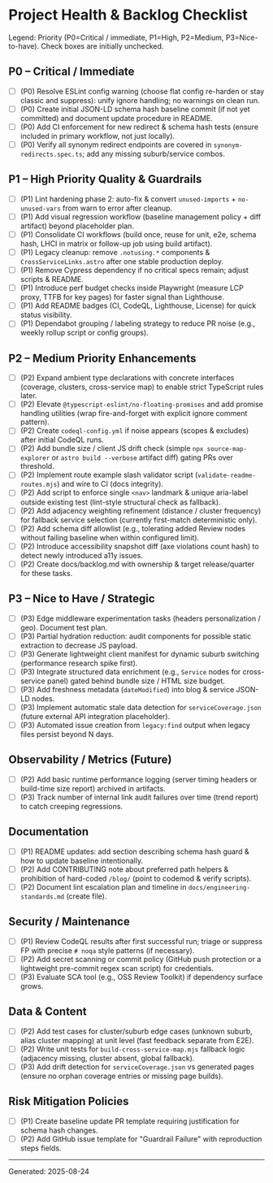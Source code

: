 # Project Health & Backlog Checklist

Legend: Priority (P0=Critical / immediate, P1=High, P2=Medium, P3=Nice-to-have). Check boxes are initially unchecked.

## P0 – Critical / Immediate
- [ ] (P0) Resolve ESLint config warning (choose flat config re-harden or stay classic and suppress): unify ignore handling; no warnings on clean run.
- [ ] (P0) Create initial JSON-LD schema hash baseline commit (if not yet committed) and document update procedure in README.
- [ ] (P0) Add CI enforcement for new redirect & schema hash tests (ensure included in primary workflow, not just locally).
- [ ] (P0) Verify all synonym redirect endpoints are covered in `synonym-redirects.spec.ts`; add any missing suburb/service combos.

## P1 – High Priority Quality & Guardrails
- [ ] (P1) Lint hardening phase 2: auto-fix & convert `unused-imports` + `no-unused-vars` from warn to error after cleanup.
- [ ] (P1) Add visual regression workflow (baseline management policy + diff artifact) beyond placeholder plan.
- [ ] (P1) Consolidate CI workflows (build once, reuse for unit, e2e, schema hash, LHCI in matrix or follow-up job using build artifact).
- [ ] (P1) Legacy cleanup: remove `.notusing.*` components & `CrossServiceLinks.astro` after one stable production deploy.
- [ ] (P1) Remove Cypress dependency if no critical specs remain; adjust scripts & README.
- [ ] (P1) Introduce perf budget checks inside Playwright (measure LCP proxy, TTFB for key pages) for faster signal than Lighthouse.
- [ ] (P1) Add README badges (CI, CodeQL, Lighthouse, License) for quick status visibility.
- [ ] (P1) Dependabot grouping / labeling strategy to reduce PR noise (e.g., weekly rollup script or config groups).

## P2 – Medium Priority Enhancements
- [ ] (P2) Expand ambient type declarations with concrete interfaces (coverage, clusters, cross-service map) to enable strict TypeScript rules later.
- [ ] (P2) Elevate `@typescript-eslint/no-floating-promises` and add promise handling utilities (wrap fire-and-forget with explicit ignore comment pattern).
- [ ] (P2) Create `codeql-config.yml` if noise appears (scopes & excludes) after initial CodeQL runs.
- [ ] (P2) Add bundle size / client JS drift check (simple `npx source-map-explorer` or `astro build --verbose` artifact diff) gating PRs over threshold.
- [ ] (P2) Implement route example slash validator script (`validate-readme-routes.mjs`) and wire to CI (docs integrity).
- [ ] (P2) Add script to enforce single `<nav>` landmark & unique aria-label outside existing test (lint-style structural check as fallback).
- [ ] (P2) Add adjacency weighting refinement (distance / cluster frequency) for fallback service selection (currently first-match deterministic only).
- [ ] (P2) Add schema diff allowlist (e.g., tolerating added Review nodes without failing baseline when within configured limit).
- [ ] (P2) Introduce accessibility snapshot diff (axe violations count hash) to detect newly introduced a11y issues.
- [ ] (P2) Create docs/backlog.md with ownership & target release/quarter for these tasks.

## P3 – Nice to Have / Strategic
- [ ] (P3) Edge middleware experimentation tasks (headers personalization / geo). Document test plan.
- [ ] (P3) Partial hydration reduction: audit components for possible static extraction to decrease JS payload.
- [ ] (P3) Generate lightweight client manifest for dynamic suburb switching (performance research spike first).
- [ ] (P3) Integrate structured data enrichment (e.g., `Service` nodes for cross-service panel) gated behind bundle size / HTML size budget.
- [ ] (P3) Add freshness metadata (`dateModified`) into blog & service JSON-LD nodes.
- [ ] (P3) Implement automatic stale data detection for `serviceCoverage.json` (future external API integration placeholder).
- [ ] (P3) Automated issue creation from `legacy:find` output when legacy files persist beyond N days.

## Observability / Metrics (Future)
- [ ] (P2) Add basic runtime performance logging (server timing headers or build-time size report) archived in artifacts.
- [ ] (P3) Track number of internal link audit failures over time (trend report) to catch creeping regressions.

## Documentation
- [ ] (P1) README updates: add section describing schema hash guard & how to update baseline intentionally.
- [ ] (P2) Add CONTRIBUTING note about preferred path helpers & prohibition of hard-coded `/blog/` (point to codemod & verify scripts).
- [ ] (P2) Document lint escalation plan and timeline in `docs/engineering-standards.md` (create file).

## Security / Maintenance
- [ ] (P1) Review CodeQL results after first successful run; triage or suppress FP with precise `# noqa` style patterns (if necessary).
- [ ] (P2) Add secret scanning or commit policy (GitHub push protection or a lightweight pre-commit regex scan script) for credentials.
- [ ] (P3) Evaluate SCA tool (e.g., OSS Review Toolkit) if dependency surface grows.

## Data & Content
- [ ] (P2) Add test cases for cluster/suburb edge cases (unknown suburb, alias cluster mapping) at unit level (fast feedback separate from E2E).
- [ ] (P2) Write unit tests for `build-cross-service-map.mjs` fallback logic (adjacency missing, cluster absent, global fallback).
- [ ] (P3) Add drift detection for `serviceCoverage.json` vs generated pages (ensure no orphan coverage entries or missing page builds).

## Risk Mitigation Policies
- [ ] (P1) Create baseline update PR template requiring justification for schema hash changes.
- [ ] (P2) Add GitHub issue template for "Guardrail Failure" with reproduction steps fields.

---
Generated: 2025-08-24
